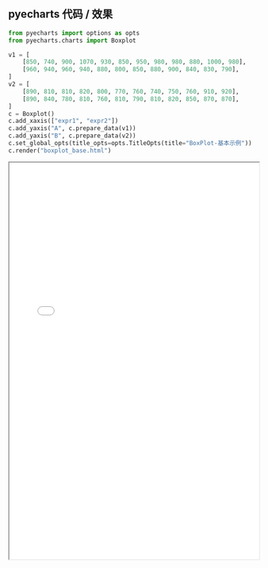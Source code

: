 
## pyecharts 代码 / 效果

```python
from pyecharts import options as opts
from pyecharts.charts import Boxplot

v1 = [
    [850, 740, 900, 1070, 930, 850, 950, 980, 980, 880, 1000, 980],
    [960, 940, 960, 940, 880, 800, 850, 880, 900, 840, 830, 790],
]
v2 = [
    [890, 810, 810, 820, 800, 770, 760, 740, 750, 760, 910, 920],
    [890, 840, 780, 810, 760, 810, 790, 810, 820, 850, 870, 870],
]
c = Boxplot()
c.add_xaxis(["expr1", "expr2"])
c.add_yaxis("A", c.prepare_data(v1))
c.add_yaxis("B", c.prepare_data(v2))
c.set_global_opts(title_opts=opts.TitleOpts(title="BoxPlot-基本示例"))
c.render("boxplot_base.html")

```

<iframe width="100%" height="800px" src="Boxplot/boxplot_base.html"></iframe>
